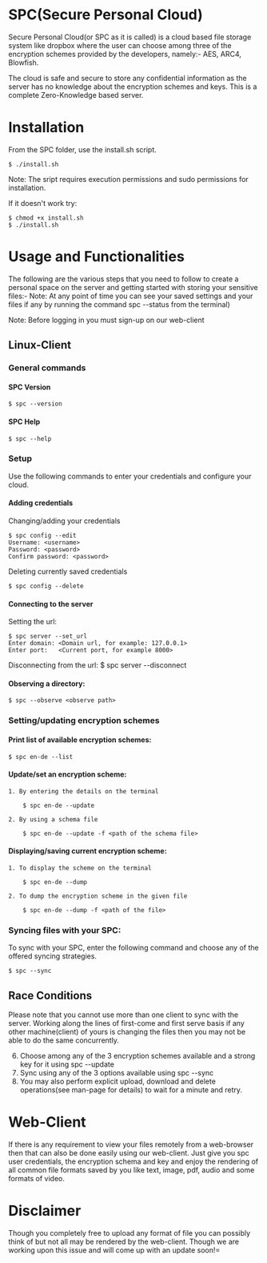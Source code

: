 # SPC(Secure Personal Cloud)
Secure Personal Cloud(or SPC as it is called) is a cloud based file storage system like dropbox where the user can choose among three of the encryption schemes provided by the developers, namely:- AES, ARC4, Blowfish.

The cloud is safe and secure to store any confidential information as the server has no knowledge about the encryption schemes and keys. This is a complete Zero-Knowledge based server.

# Installation
From the SPC folder, use the install.sh script.

    $ ./install.sh

Note: The sript requires execution permissions and sudo permissions for installation.

If it doesn't work try:

    $ chmod +x install.sh
    $ ./install.sh


# Usage and Functionalities
The following are the various steps that you need to follow to create a personal space on the server and getting started with storing your sensitive files:-
Note: At any point of time you can see your saved settings and your files if any by running the command spc --status from the terminal)

Note: Before logging in you must sign-up on our web-client

## Linux-Client
 
### General commands

#### SPC Version

    $ spc --version
#### SPC Help

    $ spc --help

### Setup

Use the following commands to enter your credentials and configure your cloud.   
    
#### Adding credentials

Changing/adding your credentials 

    $ spc config --edit
    Username: <username>
    Password: <password>
    Confirm password: <password>

Deleting currently saved credentials
    
    $ spc config --delete

#### Connecting to the server

Setting the url:

    $ spc server --set_url
    Enter domain: <Domain url, for example: 127.0.0.1>
    Enter port:   <Current port, for example 8000>

Disconnecting from the url:
    $ spc server --disconnect

#### Observing a directory:
    
    $ spc --observe <observe path>

### Setting/updating encryption schemes

#### Print list of available encryption schemes:

    $ spc en-de --list

#### Update/set an encryption scheme:

    1. By entering the details on the terminal

        $ spc en-de --update

    2. By using a schema file

        $ spc en-de --update -f <path of the schema file>

#### Displaying/saving current encryption scheme:

    1. To display the scheme on the terminal

        $ spc en-de --dump

    2. To dump the encryption scheme in the given file

        $ spc en-de --dump -f <path of the file>
### Syncing files with your SPC:

To sync with your SPC, enter the following command and choose any of the offered syncing strategies.

    $ spc --sync 


## Race Conditions
Please note that you cannot use more than one client to sync with the server. Working along the lines of first-come and first serve basis if any other machine(client) of yours is changing the files then you may not be able to do the same concurrently.

6. Choose among any of the 3 encryption schemes available and a strong key for it using spc --update 
7. Sync using any of the 3 options available using spc --sync
8. You may also perform explicit upload, download and delete operations(see man-page for details)
 to wait for a minute and retry.

# Web-Client
If there is any requirement to view your files remotely from a web-browser then that can also be done easily using our web-client. Just give you spc user credentials, the encryption schema and key and enjoy the rendering of all common file formats saved by you like text, image, pdf, audio and some formats of video.

# Disclaimer
Though you completely free to upload any format of file you can possibly think of but not all may be rendered by the web-client. Though we are working upon this issue and will come up with an update soon!=

